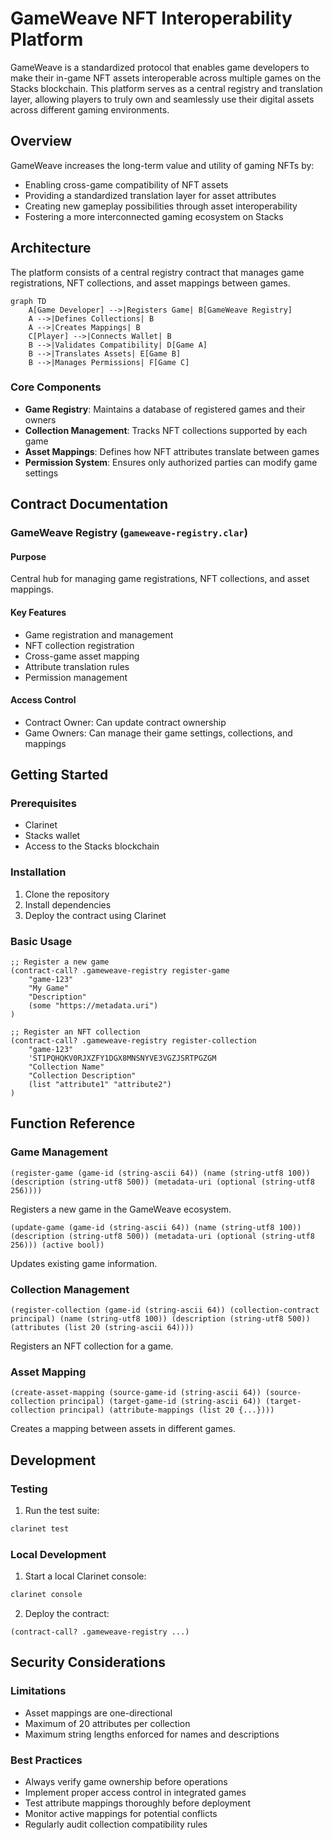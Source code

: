 # GameWeave NFT Interoperability Platform

GameWeave is a standardized protocol that enables game developers to make their in-game NFT assets interoperable across multiple games on the Stacks blockchain. This platform serves as a central registry and translation layer, allowing players to truly own and seamlessly use their digital assets across different gaming environments.

## Overview

GameWeave increases the long-term value and utility of gaming NFTs by:
- Enabling cross-game compatibility of NFT assets
- Providing a standardized translation layer for asset attributes
- Creating new gameplay possibilities through asset interoperability
- Fostering a more interconnected gaming ecosystem on Stacks

## Architecture

The platform consists of a central registry contract that manages game registrations, NFT collections, and asset mappings between games.

```mermaid
graph TD
    A[Game Developer] -->|Registers Game| B[GameWeave Registry]
    A -->|Defines Collections| B
    A -->|Creates Mappings| B
    C[Player] -->|Connects Wallet| B
    B -->|Validates Compatibility| D[Game A]
    B -->|Translates Assets| E[Game B]
    B -->|Manages Permissions| F[Game C]
```

### Core Components
- **Game Registry**: Maintains a database of registered games and their owners
- **Collection Management**: Tracks NFT collections supported by each game
- **Asset Mappings**: Defines how NFT attributes translate between games
- **Permission System**: Ensures only authorized parties can modify game settings

## Contract Documentation

### GameWeave Registry (`gameweave-registry.clar`)

#### Purpose
Central hub for managing game registrations, NFT collections, and asset mappings.

#### Key Features
- Game registration and management
- NFT collection registration
- Cross-game asset mapping
- Attribute translation rules
- Permission management

#### Access Control
- Contract Owner: Can update contract ownership
- Game Owners: Can manage their game settings, collections, and mappings

## Getting Started

### Prerequisites
- Clarinet
- Stacks wallet
- Access to the Stacks blockchain

### Installation
1. Clone the repository
2. Install dependencies
3. Deploy the contract using Clarinet

### Basic Usage

```clarity
;; Register a new game
(contract-call? .gameweave-registry register-game 
    "game-123"
    "My Game"
    "Description"
    (some "https://metadata.uri")
)

;; Register an NFT collection
(contract-call? .gameweave-registry register-collection
    "game-123"
    'ST1PQHQKV0RJXZFY1DGX8MNSNYVE3VGZJSRTPGZGM
    "Collection Name"
    "Collection Description"
    (list "attribute1" "attribute2")
)
```

## Function Reference

### Game Management

```clarity
(register-game (game-id (string-ascii 64)) (name (string-utf8 100)) (description (string-utf8 500)) (metadata-uri (optional (string-utf8 256))))
```
Registers a new game in the GameWeave ecosystem.

```clarity
(update-game (game-id (string-ascii 64)) (name (string-utf8 100)) (description (string-utf8 500)) (metadata-uri (optional (string-utf8 256))) (active bool))
```
Updates existing game information.

### Collection Management

```clarity
(register-collection (game-id (string-ascii 64)) (collection-contract principal) (name (string-utf8 100)) (description (string-utf8 500)) (attributes (list 20 (string-ascii 64))))
```
Registers an NFT collection for a game.

### Asset Mapping

```clarity
(create-asset-mapping (source-game-id (string-ascii 64)) (source-collection principal) (target-game-id (string-ascii 64)) (target-collection principal) (attribute-mappings (list 20 {...})))
```
Creates a mapping between assets in different games.

## Development

### Testing
1. Run the test suite:
```bash
clarinet test
```

### Local Development
1. Start a local Clarinet console:
```bash
clarinet console
```

2. Deploy the contract:
```clarity
(contract-call? .gameweave-registry ...)
```

## Security Considerations

### Limitations
- Asset mappings are one-directional
- Maximum of 20 attributes per collection
- Maximum string lengths enforced for names and descriptions

### Best Practices
- Always verify game ownership before operations
- Implement proper access control in integrated games
- Test attribute mappings thoroughly before deployment
- Monitor active mappings for potential conflicts
- Regularly audit collection compatibility rules